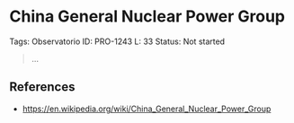 # China General Nuclear Power Group

Tags: Observatorio
ID: PRO-1243
L: 33
Status: Not started

> …
> 

## References

- https://en.wikipedia.org/wiki/China_General_Nuclear_Power_Group